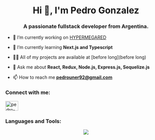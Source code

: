 <h1 align="center">Hi 👋, I'm Pedro Gonzalez</h1>
<h3 align="center">A passionate fullstack developer from Argentina.</h3>

- 🔭 I’m currently working on [HYPERMEGARED](https://pf-henry-sepia.vercel.app/)

- 🌱 I’m currently learning **Next.js and Typescript**

- 👨‍💻 All of my projects are available at [before long](before long)

- 💬 Ask me about **React, Redux, Node.js, Express.js, Sequelize.js**

- 📫 How to reach me **pedrouner92@gmail.com**

<h3 align="left">Connect with me:</h3>
<p align="left">
<a href="https://linkedin.com/in/pedro-gonzalez-268321279" target="blank"><img align="center" src="https://raw.githubusercontent.com/rahuldkjain/github-profile-readme-generator/master/src/images/icons/Social/linked-in-alt.svg" alt="pedro-gonzalez-268321279" height="30" width="40" /></a>
</p>

<h3 align="left">Languages and Tools:</h3>
<p align="center">
  <a href="https://skillicons.dev">
    <img src="https://skillicons.dev/icons?i=css,html,js,ts,nextjs,vite,nodejs,prisma,react,tailwind,materialui,redux,postgres,sequlize,express,github,visualstudio"/>
  </a>
</p>

